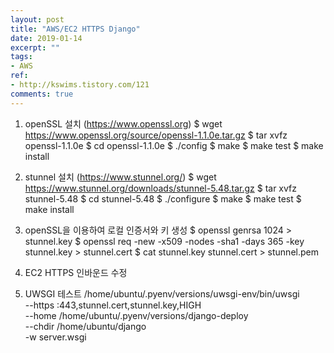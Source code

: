 ```yaml
---
layout: post
title: "AWS/EC2 HTTPS Django"
date: 2019-01-14
excerpt: ""
tags:
- AWS
ref:
- http://kswims.tistory.com/121
comments: true
---
```


1. openSSL 설치 (https://www.openssl.org)
        $ wget https://www.openssl.org/source/openssl-1.1.0e.tar.gz
        $ tar xvfz openssl-1.1.0e
        $ cd openssl-1.1.0e
        $ ./config
        $ make
        $ make test
        $ make install

2. stunnel 설치 (https://www.stunnel.org/)
        $ wget https://www.stunnel.org/downloads/stunnel-5.48.tar.gz
        $ tar xvfz stunnel-5.48
        $ cd stunnel-5.48
        $ ./configure
        $ make
        $ make test
        $ make install

4. openSSL을 이용하여 로컬 인증서와 키 생성
        $ openssl genrsa 1024 > stunnel.key
        $ openssl req -new -x509 -nodes -sha1 -days 365 -key stunnel.key > stunnel.cert
        $ cat stunnel.key stunnel.cert > stunnel.pem

5. EC2 HTTPS 인바운드 수정

6. UWSGI 테스트
        /home/ubuntu/.pyenv/versions/uwsgi-env/bin/uwsgi \
        --https :443,stunnel.cert,stunnel.key,HIGH \
        --home /home/ubuntu/.pyenv/versions/django-deploy \
        --chdir /home/ubuntu/django \
        -w server.wsgi
